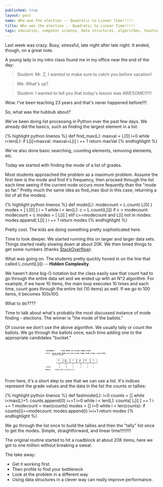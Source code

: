 ```yaml
---
published: true
layout: post
name: Who won the election -- Quadratic to Linear Time!!!!!
title: Who won the election -- Quadratic to Linear Time!!!!!
tags: education, computer science, data structures, algorithms, teaching
---
```


Last week was crazy. Busy, stressful, late night after late night. It
ended, though, on a great note.

A young lady in my intro class found me in my office near the end of the day:

> Student: Mr. Z, I wanted to make sure to catch you before vacation!

> Me: What's up?

> Student: I wanted to tell you that today's lesson was AWESOME!!!!!!

Wow. I've been teaching 23 years and that's never happened before!!!!

So, what was the hubbub about?

We've been doing list processing in Python over the past few days. We already did the basics, such as finding the largest element in a list:

{% highlight python linenos %}
def find_max(L):
    maxval = L[0]
	i=0
	while i<len(L):
		if L[i]>maxval:
			maxval=L[i]
		i += 1
	return maxVal
{% endhighlight %}

We've also done basic searching, counting elements, removing elements, etc.

Today we started with finding the mode of a list of grades.

Most students approached the problem as a maximum problem. Assume the
first item is the mode and find it's frequency, then proceed through
the list each time seeing if the current node occurs more fequently
than the "mode so far." Pretty much the same idea as find_max (but in this case, returning a list of all the modes).

{% highlight python linenos %}
def mode(L):
    modecount = L.count( L[0] )
    modes = [ L[0] ]
    i = 1
    while i < len(L):
        c = L.count(L[i]) 
        if c > modecount:
            modecount = c
            modes = [ L[i] ]
        elif c==modecount and L[i] not in modes:
            modes.append( L[i] )
        i += 1
    return modes
{% endhighlight %}


Pretty cool. The kids are doing something pretty sophisticated here. 

Time to look deeper. We started running this on larger and larger data
sets. Things started really slowing down at about 20K. We then timed
things to get some numbers (thanks
[StackOverflow](http://stackoverflow.com/questions/5998245/get-current-time-in-milliseconds-in-python)). 

What was going on. The students pretty quickly honed in on the line
that called L.count(L\[i\]) -- **Hidden Complexity**. 

We haven't done big-O notation but the class easily saw that count had
to go through the entire data set and we ended up with an N^2
algorithm. For example, if we have 10 items, the main loop executes 10
times and each time, count goes through the entire list (10 items) as
well. If we go to 100 items, it becomes 100x100.

What to do????

Time to talk about what's probably the most discussed instance of mode
finding - elections. The winner is "the mode of the ballots."

Of course we don't use the above algorithm. We usually tally or count the ballots. We go through the ballots once, each time adding one to the appropriate candidates "bucket." 

<div align="center">
<a href="/img/tally.png" rel="lightbox">
<img width="50%" src="/img/tally.png" class="" alt="" />
</a>
</div>

From here, it's a short step to see that we can use a list. It's
indices represent the grade values and the data in the list the counts
or tallies:

{% highlight python linenos %}
def fastmode(L):
    i=0
    counts = []
    while i<max(L)+1:
        counts.append(0)
        i+=1
    i=0
    while i < len(L):
        counts[ L[i] ] += 1
        i += 1
    modecount = max(counts)
    modes = []
    i=0
    while i < len(counts):
        if counts[i]==modecount:
            modes.append(i)
        i=i+1
    return modes
{% endhighlight %}

We go through the list once to build the tallies and then the "tally"
list once to get the modes. Simple, straightforward, and linear
time!!!!!!!!!

The original routine started to hit a roadblock at about 20K items,
here we got to one million without breaking a sweat.

The take away:

 * Get it working first.
 * Then profile to find your bottleneck
 * Look at the problem in a different way
 * Using data structures in a clever way can really improve performance.

